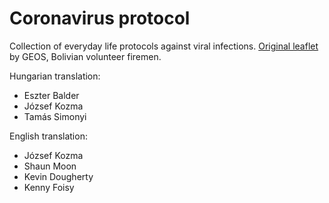# Coronavirus protocol

Collection of everyday life protocols against viral infections.
[Original leaflet](https://www.facebook.com/geosbolivia/posts/2801908279889094) by GEOS, Bolivian volunteer firemen.

Hungarian translation:
- Eszter Balder
- József Kozma
- Tamás Simonyi

English translation:
- József Kozma
- Shaun Moon
- Kevin Dougherty
- Kenny Foisy
